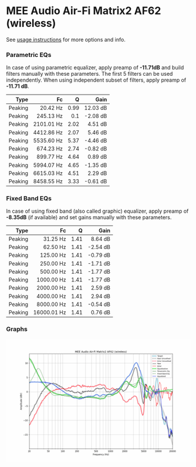 # MEE Audio Air-Fi Matrix2 AF62 (wireless)
See [usage instructions](https://github.com/jaakkopasanen/AutoEq#usage) for more options and info.

### Parametric EQs
In case of using parametric equalizer, apply preamp of **-11.71dB** and build filters manually
with these parameters. The first 5 filters can be used independently.
When using independent subset of filters, apply preamp of **-11.71 dB**.

| Type    | Fc         |    Q | Gain     |
|--------:|-----------:|-----:|---------:|
| Peaking | 20.42 Hz   | 0.99 | 12.03 dB |
| Peaking | 245.13 Hz  | 0.1  | -2.08 dB |
| Peaking | 2101.01 Hz | 2.02 | 4.51 dB  |
| Peaking | 4412.86 Hz | 2.07 | 5.46 dB  |
| Peaking | 5535.60 Hz | 5.37 | -4.46 dB |
| Peaking | 674.23 Hz  | 2.74 | -0.82 dB |
| Peaking | 899.77 Hz  | 4.64 | 0.89 dB  |
| Peaking | 5994.07 Hz | 4.65 | -1.35 dB |
| Peaking | 6615.03 Hz | 4.51 | 2.29 dB  |
| Peaking | 8458.55 Hz | 3.33 | -0.61 dB |

### Fixed Band EQs
In case of using fixed band (also called graphic) equalizer, apply preamp of **-8.35dB**
(if available) and set gains manually with these parameters.

| Type    | Fc          |    Q | Gain     |
|--------:|------------:|-----:|---------:|
| Peaking | 31.25 Hz    | 1.41 | 8.64 dB  |
| Peaking | 62.50 Hz    | 1.41 | -2.54 dB |
| Peaking | 125.00 Hz   | 1.41 | -0.79 dB |
| Peaking | 250.00 Hz   | 1.41 | -1.71 dB |
| Peaking | 500.00 Hz   | 1.41 | -1.77 dB |
| Peaking | 1000.00 Hz  | 1.41 | -1.77 dB |
| Peaking | 2000.00 Hz  | 1.41 | 2.59 dB  |
| Peaking | 4000.00 Hz  | 1.41 | 2.94 dB  |
| Peaking | 8000.00 Hz  | 1.41 | -0.54 dB |
| Peaking | 16000.01 Hz | 1.41 | 0.76 dB  |

### Graphs
![](./MEE%20Audio%20Air-Fi%20Matrix2%20AF62%20(wireless).png)
